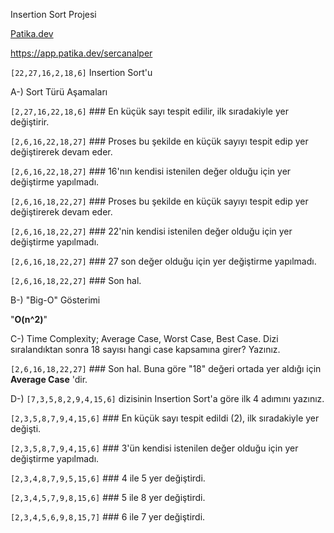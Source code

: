 Insertion Sort Projesi

[Patika.dev](https://www.patika.dev/tr)

https://app.patika.dev/sercanalper

`[22,27,16,2,18,6]` Insertion Sort'u

A-) Sort Türü Aşamaları 

`[2,27,16,22,18,6]`  ### En küçük sayı tespit edilir, ilk sıradakiyle yer değiştirir.

`[2,6,16,22,18,27]`  ### Proses bu şekilde en küçük sayıyı tespit edip yer değiştirerek devam eder.

`[2,6,16,22,18,27]`  ### 16'nın kendisi istenilen değer olduğu için yer değiştirme yapılmadı.

`[2,6,16,18,22,27]`  ### Proses bu şekilde en küçük sayıyı tespit edip yer değiştirerek devam eder.

`[2,6,16,18,22,27]`  ### 22'nin kendisi istenilen değer olduğu için yer değiştirme yapılmadı.

`[2,6,16,18,22,27]`  ### 27  son değer olduğu için yer değiştirme yapılmadı. 


`[2,6,16,18,22,27]`  ### Son hal.


B-) "Big-O" Gösterimi

"**O(n^2)**"


C-) Time Complexity; Average Case,  Worst Case, Best Case.  Dizi sıralandıktan sonra 18 sayısı hangi case kapsamına girer? Yazınız.


`[2,6,16,18,22,27]`  ### Son hal. Buna göre "18" değeri ortada yer aldığı için **Average Case** 'dir.



D-) `[7,3,5,8,2,9,4,15,6]` dizisinin Insertion Sort'a göre ilk 4 adımını yazınız.

`[2,3,5,8,7,9,4,15,6]` ### En küçük sayı tespit edildi (2), ilk sıradakiyle yer değişti.

`[2,3,5,8,7,9,4,15,6]` ### 3'ün kendisi istenilen değer olduğu için yer değiştirme yapılmadı.

`[2,3,4,8,7,9,5,15,6]` ### 4 ile 5 yer değiştirdi.

`[2,3,4,5,7,9,8,15,6]` ### 5 ile 8 yer değiştirdi.

`[2,3,4,5,6,9,8,15,7]` ### 6 ile 7 yer değiştirdi.
